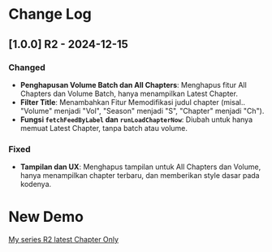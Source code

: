# Change Log

## [1.0.0] R2 - 2024-12-15
### Changed
- **Penghapusan Volume Batch dan All Chapters**: Menghapus fitur All Chapters dan Volume Batch, hanya menampilkan Latest Chapter.
- **Filter Title**: Menambahkan Fitur Memodifikasi judul chapter (misal.. "Volume" menjadi "Vol", "Season" menjadi "S", "Chapter" menjadi "Ch").
- **Fungsi `fetchFeedByLabel` dan `runLoadChapterNow`**: Diubah untuk hanya memuat Latest Chapter, tanpa batch atau volume.

### Fixed
- **Tampilan dan UX**: Menghapus tampilan untuk All Chapters dan Volume, hanya menampilkan chapter terbaru, dan memberikan style dasar pada kodenya.

# New Demo 
 [My series R2 latest Chapter Only](https://codehiru.blogspot.com/2024/12/my-list-unlimited-latest-chapter-only.html?m=1)